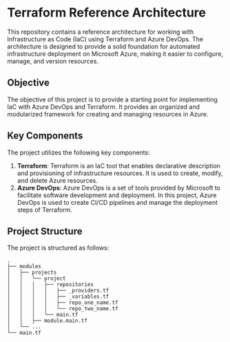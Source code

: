 # Terraform Reference Architecture

This repository contains a reference architecture for working with Infrastructure as Code (IaC) using Terraform and Azure DevOps. The architecture is designed to provide a solid foundation for automated infrastructure deployment on Microsoft Azure, making it easier to configure, manage, and version resources.

## Objective

The objective of this project is to provide a starting point for implementing IaC with Azure DevOps and Terraform. It provides an organized and modularized framework for creating and managing resources in Azure.

## Key Components

The project utilizes the following key components:

1. **Terraform**: Terraform is an IaC tool that enables declarative description and provisioning of infrastructure resources. It is used to create, modify, and delete Azure resources.
2. **Azure DevOps**: Azure DevOps is a set of tools provided by Microsoft to facilitate software development and deployment. In this project, Azure DevOps is used to create CI/CD pipelines and manage the deployment steps of Terraform.

## Project Structure

The project is structured as follows:

```
.
├── modules
│   ├── projects
│   │   └── project
│   │   │   ├── repositories
│   │   │   │   ├── _providers.tf
│   │   │   │   ├── _variables.tf
│   │   │   │   ├── repo_one_name.tf
│   │   │   │   └── repo_two_name.tf
│   │   │   └── main.tf
│   │   ├── module.main.tf
│   └── ...
└── main.tf
```
